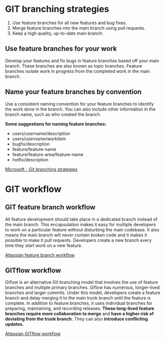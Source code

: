 # GIT branching strategies
1. Use feature branches for all new features and bug fixes.
2. Merge feature branches into the main branch using pull requests.
3. Keep a high quality, up-to-date main branch.

## Use feature branches for your work
Develop your features and fix bugs in feature branches based off your main branch. These branches are also known as topic branches. Feature branches isolate work in progress from the completed work in the main branch.  

## Name your feature branches by convention
Use a consistent naming convention for your feature branches to identify the work done in the branch. You can also include other information in the branch name, such as who created the branch.  

**Some suggestions for naming feature branches:**  
* users/username/description
* users/username/workitem
* bugfix/description
* feature/feature-name
* feature/feature-area/feature-name
* hotfix/description  

[Microsoft - Git branching strategies](https://learn.microsoft.com/en-us/azure/devops/repos/git/git-branching-guidance?view=azure-devops)


# GIT workflow  
## GIT feature branch workflow  
All feature development should take place in a dedicated branch instead of the main branch. This encapsulation makes it easy for multiple developers to work on a particular feature without disturbing the main codebase. It also means the main branch will never contain broken code and it makes it possible to make it pull requests. Developers create a new branch every time they start work on a new feature.  

[Atlassian feature branch workflow](https://www.atlassian.com/git/tutorials/comparing-workflows/feature-branch-workflow)  

## GITflow workflow  
Giflow is an alternative Git branching model that involves the use of feature branches and multiple primary branches. Giflow has numerous, longer-lived branches and larger commits. Under this model, developers create a feature branch and delay merging it to the main trunk branch until the feature is complete. In addition to feature branches, it uses individual branches for preparing, maintaining, and recording releases. **These long-lived feature branches require more collaboration to merge** and **have a higher risk of deviating from the trunk branch.** They can also **introduce conflicting updates.**  

[Atlassian GITflow workflow](https://www.atlassian.com/git/tutorials/comparing-workflows/gitflow-workflow#:~:text=Gitflow%20is%20a%20legacy%20Git,software%20development%20and%20DevOps%20practices.)